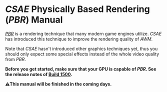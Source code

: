 # _CSAE_ Physically Based Rendering (_PBR_) Manual

[_PBR_](https://en.wikipedia.org/wiki/Physically_based_rendering) is a rendering technique that many modern game engines utilize. 
_CSAE_ has introduced this technique to improve the rendering quality of _AWM_.

Note that _CSAE_ hasn't introduced other graphics techniques yet, thus you should only expect some special effects instead of the whole video quality from _PBR_.

**Before you get started, make sure that your GPU is capable of _PBR_. See the release notes of [Build 1500](https://github.com/ltndkl/Counter-Strike-Augmented-Edition/releases/tag/1500).**

**⚠️This manual will be finished in the coming days.**
